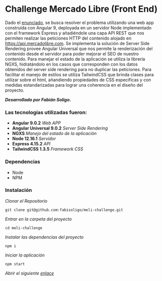 # Challenge Mercado Libre (Front End)

Dado el [enunciado](https://github.com/fabisoligo/meli-challenge/blob/master/Front-End%20Test%20Pr%C3%A1ctico.pdf), se busca resolver el problema utilizando una web app construída con Angular 9, deployada en un servidor Node implementado con el framework Express y añadiéndole una capa API REST que nos permiten realizar las peticiones HTTP del contenido alojado en https://api.mercadolibre.com.
Se implementa la solución de Server Side Rendering provee Angular Universal que nos permite la renderización del contenido desde el servidor para poder mejorar el SEO de nuestro contenido.
Para manejar el estado de la aplicación se utiliza la librería NGXS, hidratándolo en los casos que corresponden con los datos obtenidos del server side rendering para no duplicar las peticiones.
Para facilitar el manejo de estilos se utiliza TailwindCSS que brinda clases para utilizar sobre el html, añandiendo propiedades de CSS específicas y con medidas estandarizadas para lograr una coherencia en el diseño del proyecto.

***Desarrollado por Fabián Soligo.***



### Las tecnologías utilizadas fueron:
* **Angular 9.0.2** *Web APP*
* **Angular Universal 9.0.2** *Server Side Rendering*
* **NGXS** *Manejo del estado de la aplicaciòn*
* **Node 12.16.1** *Servidor*
* **Express 4.15.2**  *API*
* **TailwindCSS 1.3.5** *Framework CSS*



### Dependencias

* Node
* NPM

### Instalación

_Clonar el Repositorio_
```
git clone git@github.com:fabisoligo/meli-challenge.git
```

_Entrar en la carpeta del proyecto_
```
cd meli-challenge
```

_Instalar las dependencias del proyecto_
```
npm i
```


_Iniciar la aplicación_
```
npm start
```


_Abrir el siguiente [enlace](http://localhost:4040)_